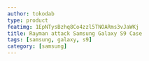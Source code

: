 ```yaml
---
author: tokodab
type: product
featimg: 1EpNTysBzhq8Co4zzl5TNOARms3vJaWKj
title: Rayman attack Samsung Galaxy S9 Case
tags: [samsung, galaxy, s9]
category: [samsung]
---
```

